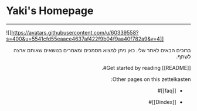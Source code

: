 # Yaki's Homepage
-----

![[https://avatars.githubusercontent.com/u/60339558?s=400&u=5541cfd55eaace4637af422f9b04f9aa40f782a9&v=4]]

<div dir="rtl">

ברוכים הבאים לאתר שלי.
כאן ניתן למצוא מסמכים ומאמרים בנושאים שאותם ארצה לשתף.



Get started by reading [[README]]#.

Other pages on this zettelkasten:

- [[faq]]#
- [[Dindex]]#
	
	</div>